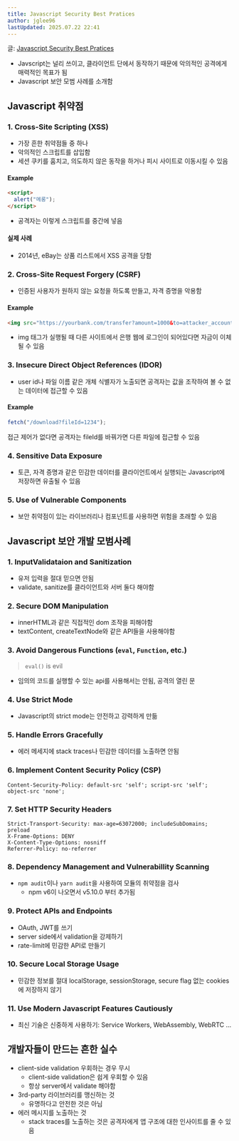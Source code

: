 ```yaml
---
title: Javascript Security Best Pratices
author: jglee96
lastUpdated: 2025.07.22 22:41
---
```


<PostHeader 
  :title="$frontmatter.title"
  :author="$frontmatter.author"
  :lastUpdated="$frontmatter.lastUpdated"
/>

글: [Javascript Security Best Pratices](https://hub.corgea.com/articles/javascript-security-best-practices)

- Javscript는 널리 쓰이고, 클라이언트 단에서 동작하기 때문에 악의적인 공격에게 매력적인 목표가 됨
- Javascript 보안 모범 사례를 소개함

## Javascript 취약점

### 1. Cross-Site Scripting (XSS)

- 가장 흔한 취약점들 중 하나
- 악의적인 스크립트를 삽입함
- 세션 쿠키를 훔치고, 의도하지 않은 동작을 하거나 피시 사이트로 이동시킬 수 있음

#### Example

```html
<script>
  alert("메롱");
</script>
```

- 공격자는 이렇게 스크립트를 중간에 넣음

#### 실제 사례

- 2014년, eBay는 상품 리스트에서 XSS 공격을 당함

### 2. Cross-Site Request Forgery (CSRF)

- 인증된 사용자가 원하지 않는 요청을 하도록 만들고, 자격 증명을 악용함

#### Example

```html
<img src="https://yourbank.com/transfer?amount=1000&to=attacker_account" />
```

- img 태그가 실행될 때 다른 사이트에서 은행 웹에 로그인이 되어있다면 자금이 이체될 수 있음

### 3. Insecure Direct Object References (IDOR)

- user id나 파일 이름 같은 개체 식별자가 노출되면 공격자는 값을 조작하여 볼 수 없는 데이터에 접근할 수 있음

#### Example

```js
fetch("/download?fileId=1234");
```

접근 제어가 없다면 공격자는 fileId를 바꿔가면 다른 파일에 접근할 수 있음

### 4. Sensitive Data Exposure

- 토큰, 자격 증명과 같은 민감한 데이터를 클라이언트에서 실행되는 Javascript에 저장하면 유출될 수 있음

### 5. Use of Vulnerable Components

- 보안 취약점이 있는 라이브러리나 컴포넌트를 사용하면 위험을 초래할 수 있음

## Javascript 보안 개발 모범사례

### 1. InputValidataion and Sanitization

- 유저 입력을 절대 믿으면 안됨
- validate, sanitize를 클라이언트와 서버 둘다 해야함

### 2. Secure DOM Manipulation

- innerHTML과 같은 직접적인 dom 조작을 피해야함
- textContent, createTextNode와 같은 API들을 사용해야함

### 3. Avoid Dangerous Functions (`eval`, `Function`, etc.)

> `eval()` is evil

- 임의의 코드를 실행할 수 있는 api를 사용해서는 안됨, 공격의 열린 문

### 4. Use Strict Mode

- Javascript의 strict mode는 안전하고 강력하게 만듦

### 5. Handle Errors Gracefully

- 에러 메세지에 stack traces나 민감한 데이터를 노출하면 안됨

### 6. Implement Content Security Policy (CSP)

```http
Content-Security-Policy: default-src 'self'; script-src 'self'; object-src 'none';
```

### 7. Set HTTP Security Headers

```http
Strict-Transport-Security: max-age=63072000; includeSubDomains; preload
X-Frame-Options: DENY
X-Content-Type-Options: nosniff
Referrer-Policy: no-referrer
```

### 8. Dependency Management and Vulnerabillity Scanning

- `npm audit`이나 `yarn audit`을 사용하여 모듈의 취약점을 검사
  - npm v6이 나오면서 v5.10.0 부터 추가됨

### 9. Protect APIs and Endpoints

- OAuth, JWT를 쓰기
- server side에서 validation을 강제하기
- rate-limit에 민감한 API로 만들기

### 10. Secure Local Storage Usage

- 민감한 정보를 절대 localStorage, sessionStorage, secure flag 없는 cookies에 저장하지 않기

### 11. Use Modern Javascript Features Cautiously

- 최신 기술은 신중하게 사용하기: Service Workers, WebAssembly, WebRTC …

## 개발자들이 만드는 흔한 실수

- client-side validation 우회하는 경우 무시
  - client-side validation은 쉽게 우회할 수 있음
  - 항상 server에서 validate 해야함
- 3rd-party 라이브러리를 맹신하는 것
  - 유명하다고 안전한 것은 아님
- 에러 메시지를 노출하는 것
  - stack traces를 노출하는 것은 공격자에게 앱 구조에 대한 인사이트를 줄 수 있음
